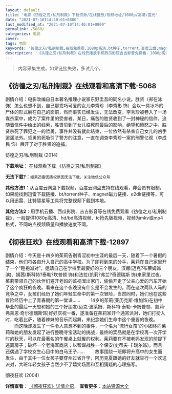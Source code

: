 ```yaml
---
layout: default
title: '电影《彷徨之刃/私刑制裁》下载资源/在线播放/视频地址/1080p/高清/蓝光'
date: "2021-07-10T14:40:01+0800"
last_modified_at: "2021-07-10T14:40:01+0800"
permalink: /5068/
categories: 电影
cover:
tags: 电影
keywords: '彷徨之刃/私刑制裁,在线免费看,1080p高清,bt种子,torrent,百度云盘,magnet,磁力链,迅雷下载资源'
description: '《彷徨之刃/私刑制裁》在线云播放手机西瓜影院吉吉影音免费看，1080p高清bd/hd未删减完整版和tc抢先枪版，mkv/mp4格式，附带bt/torrent种子、magnet/磁力链、百度云盘、网盘资源迅雷下载链接'
---
```


>内容采集生成，如果链接失效，多试几个。


## 《彷徨之刃/私刑制裁》在线观看和高清下载-5068

剧情介绍：电影改编自日本著名推理小说家东野圭吾的同名小说。胜贤（郑在泳 饰）怎么也想不到，自己那乖巧可爱的女儿李秀珍（李秀彬 饰）会以一具冰冷的尸体的形式躺在自己的面前，然而事实已经发生，无法改变，李秀珍被卷入了一场谋杀案中，成为了案件里的受害者。某日，痛苦的胜贤收到了一封神秘的信件，追随着信件中给出的线索，胜贤见到了女儿临死前最后的影响，绝望和愤怒之中，胜贤杀死了罪犯之一的哲勇，事件并没有就此结束，一位依然有杀害自己女儿的凶手逍遥法外。哲勇的死吸引了警方的注意，一直在调查李秀珍一案的刑警亿观（李成民 饰）展开了对于胜贤的追捕。


彷徨之刃/私刑制裁 (2014)

**下载地址**： [在线观看下载 《彷徨之刃/私刑制裁》](https://www.btbtdy.me/btdy/dy16735.html) 


**无法下载?**：`如果迅雷因版权原因无法下载，关注微信公众号 `

**其他方法1**：从百度云网盘下载视频，百度云网盘支持在线观看，非会员有限制，如果能找到迅雷下载链接、bt/torrent种子、magnet磁力链接、e2dk链接等，可以用迅雷、比特彗星等工具将完整视频下载到本地。

**其他方法2**：用手机云播、西瓜影院、吉吉影音等在线免费观看《彷徨之刃/私刑制裁》，一般提供1080p高清、hd/bd高清视频、tc抢先版视频，视频为mkv或mp4格式，不同站点视频质量和播放速度不同。


## 《彻夜狂欢》在线观看和高清下载-12897

剧情介绍：今天是十四岁的茱莉告别青涩初中生涯的最后一天，随着下一个暑假的结束，他们将各自升入自己的高中学校。为了即将到来的分手，茱莉在自己家里开了一个“睡袍派对”，邀请自己在学校里最要好的三个朋友，汉娜(迈克?布莱姆饰 演)、嫣茜(斯科特?泰勒?坎普顿 饰)和法拉(凯莉?弗兰?奇德瑞斯 饰)来家里过夜。茱莉带领自己的伙伴们避开老妈的监视溜出家门，偷偷开走了父亲心爱的汽车开始了这个疯狂的夜晚。看来在这个夜晚没有什么是不会发生的。而在这次两队人马的竞争之中，女孩们经历了她们年轻生命中的第一次冒险，当然同时，她们也在这些冒险经历中上了青春期的第一堂课…… 　　14岁的茱莉(亚历克斯·维加饰)在初中毕业的最后一天想和她的三个好朋友(迈克·波莱姆、斯科特·泰勒-卡姆普顿、凯莉·弗莱恩·奇尔德瑞斯饰)好好庆祝一番，遂准备在茱莉家开个通宵派对，她们打扮入时，吃着比萨，随着辣妹的音乐而起舞，来纪念她们生命中这个重要的夜晚。 　　而这晚却发生了一件令人意想不到的事件，一个名为“流行女孩”的小团体向茱莉和她的朋友发起了进行整晚寻宝活动的挑战，最终的奖品就是在学校再一次开学时的秋天，可以在最著名的午餐桌上就餐的权利。茱莉要在不被老妈发现的前提下逃离房子；破坏一个老海军商店；以智谋战胜一个保安(史蒂夫·卡瑞尔饰)，而且还偶遇了学校女生心目中的白马王子…… 　　故事围绕一班即将升高中的女生而发生，由于其中一位女孩子要穿州过省升学，阿历克夏跟她的好友就举行一个欢送派对，大班年轻女孩子当然少不了嬉笑场面和互相猜疑的心理描写。


彻夜狂欢 (2004)

**详情查看**： [《彻夜狂欢》详情介绍](/movie/12897/)， **查看更多**：[本站资源大全](/movie/t/all/)

